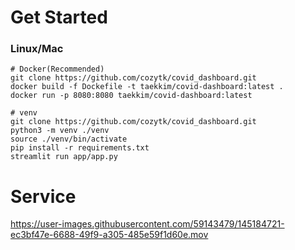 # Get Started
### Linux/Mac
```shell
# Docker(Recommended)
git clone https://github.com/cozytk/covid_dashboard.git
docker build -f Dockefile -t taekkim/covid-dashboard:latest .
docker run -p 8080:8080 taekkim/covid-dashboard:latest
```

```shell
# venv
git clone https://github.com/cozytk/covid_dashboard.git
python3 -m venv ./venv
source ./venv/bin/activate
pip install -r requirements.txt
streamlit run app/app.py
```

# Service

https://user-images.githubusercontent.com/59143479/145184721-ec3bf47e-6688-49f9-a305-485e59f1d60e.mov
